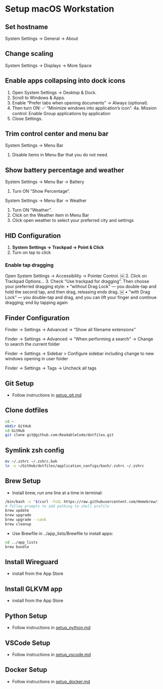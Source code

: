 # Setup macOS Workstation

## Set hostname

System Settings → General → About

## Change scaling

System Settings → Displays → More Space

## Enable apps collapsing into dock icons

1. Open System Settings → Desktop & Dock.
2. Scroll to Windows & Apps.
3. Enable “Prefer tabs when opening documents” → Always (optional).
4. Then turn ON:
  ✅ “Minimize windows into application’s icon”.
4a. Mission control:
  Enable Group applications by application
5. Close Settings.

## Trim control center and menu bar

System Settings → Menu Bar

1. Disable items in Menu Bar that you do not need.

## Show battery percentage and weather

System Settings → Menu Bar → Battery

1. Turn ON “Show Percentage”.

System Settings → Menu Bar → Weather

1. Turn ON “Weather”.
2. Click on the Weather item in Menu Bar
3. Click open weather to select your preferred city and settings

## HID Configuration

1. **System Settings → Trackpad → Point & Click**  
2. Turn on tap to click

### Enable tap dragging

Open System Settings → Accessibility → Pointer Control.  ￼
 2. Click on Trackpad Options…
 3. Check “Use trackpad for dragging”. Then choose your preferred dragging style:
 • “without Drag Lock” — you double-tap and hold the second tap, and then drag, releasing ends drag.  ￼
 • “with Drag Lock” — you double-tap and drag, and you can lift your finger and continue dragging; end by tapping again

## Finder Configuration

Finder → Settings → Advanced → “Show all filename extensions”

Finder → Settings → Advanced → “When performing a search" → Change to search the current folder

Finder → Settings → Sidebar > Configure sidebar including change to new windows opening in user folder

Finder → Settings → Tags → Uncheck all tags

## Git Setup

* Follow instructions in [setup_git.md](./setup_git.md)

## Clone dotfiles

```bash
cd ~
mkdir GitHub
cd GitHub
git clone git@github.com:ReadableCode/dotfiles.git
```

## Symlink zsh config

```bash
mv ~/.zshrc ~/.zshrc.bak
ln -s ~/GitHub/dotfiles/application_configs/bash/.zshrc ~/.zshrc
```

## Brew Setup

* Install brew, run one line at a time in terminal:

```bash
/bin/bash -c "$(curl -fsSL https://raw.githubusercontent.com/Homebrew/install/HEAD/install.sh)"
# follow prompts to add pathing to shell profile
brew update
brew upgrade
brew upgrade --cask
brew cleanup
```

* Use Brewfile in ../app_lists/Brewfile to install apps:

```bash
cd ../app_lists
brew bundle
```

## Install Wireguard

* install from the App Store

## Install GLKVM app

* install from the App Store

## Python Setup

* Follow instructions in [setup_python.md](./setup_python.md)

## VSCode Setup

* Follow instructions in [setup_vscode.md](./setup_vscode.md)

## Docker Setup

* Follow instructions in [setup_docker.md](./setup_docker.md)
